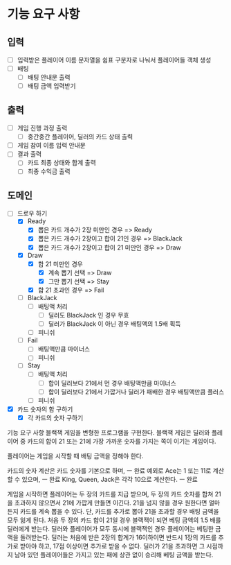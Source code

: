 # 기능 요구 사항

## 입력
- [ ] 입력받은 플레이어 이름 문자열을 쉼표 구분자로 나눠서 플레이어들 객체 생성
- [ ] 배팅
    - [ ] 배팅 안내문 출력
    - [ ] 배팅 금액 입력받기

## 출력
- [ ] 게임 진행 과정 출력
    - [ ] 중간중간 플레이어, 딜러의 카드 상태 출력
- [ ] 게임 참여 이름 입력 안내문
- [ ] 결과 출력
    - [ ] 카드 최종 상태와 합계 출력
    - [ ] 최종 수익금 출력

## 도메인
- [ ] 드로우 하기
  - [x] Ready
    - [x] 뽑은 카드 개수가 2장 미만인 경우 => Ready
    - [x] 뽑은 카드 개수가 2장이고 합이 21인 경우 => BlackJack
    - [x] 뽑은 카드 개수가 2장이고 합이 21 미만인 경우 => Draw
  - [x] Draw
    - [x] 합 21 미만인 경우
      - [x] 계속 뽑기 선택 => Draw
      - [x] 그만 뽑기 선택 => Stay
    - [x] 합 21 초과인 경우 => Fail
  - [ ] BlackJack
    - [ ] 배팅액 처리
      - [ ] 딜러도 BlackJack 인 경우 무효
      - [ ] 딜러가 BlackJack 이 아닌 경우 배팅액의 1.5배 획득
    - [ ] 피니쉬
  - [ ] Fail
    - [ ] 배팅액만큼 마이너스
    - [ ] 피니쉬
  - [ ] Stay
    - [ ] 배팅액 처리
      - [ ] 합이 딜러보다 21에서 먼 경우 배팅액만큼 마이너스
      - [ ] 합이 딜러보다 21에서 가깝거나 딜러가 패배한 경우 배팅액만큼 플러스
    - [ ] 피니쉬
- [x] 카드 숫자의 합 구하기
  - [x] 각 카드의 숫자 구하기

기능 요구 사항
블랙잭 게임을 변형한 프로그램을 구현한다. 블랙잭 게임은 딜러와 플레이어 중 카드의 합이 21 또는 21에 가장 가까운 숫자를 가지는 쪽이 이기는 게임이다.

플레이어는 게임을 시작할 때 배팅 금액을 정해야 한다.

카드의 숫자 계산은 카드 숫자를 기본으로 하며, ㅡ 완료
예외로 Ace는 1 또는 11로 계산할 수 있으며, ㅡ 완료
King, Queen, Jack은 각각 10으로 계산한다. ㅡ 완료

게임을 시작하면 플레이어는 두 장의 카드를 지급 받으며,
두 장의 카드 숫자를 합쳐 21을 초과하지 않으면서 21에 가깝게 만들면 이긴다.
21을 넘지 않을 경우 원한다면 얼마든지 카드를 계속 뽑을 수 있다.
단, 카드를 추가로 뽑아 21을 초과할 경우 배팅 금액을 모두 잃게 된다.
처음 두 장의 카드 합이 21일 경우 블랙잭이 되면 베팅 금액의 1.5 배를 딜러에게 받는다.
딜러와 플레이어가 모두 동시에 블랙잭인 경우 플레이어는 베팅한 금액을 돌려받는다.
딜러는 처음에 받은 2장의 합계가 16이하이면 반드시 1장의 카드를 추가로 받아야 하고,
17점 이상이면 추가로 받을 수 없다.
딜러가 21을 초과하면 그 시점까지 남아 있던 플레이어들은 가지고 있는 패에 상관 없이 승리해 베팅 금액을 받는다.